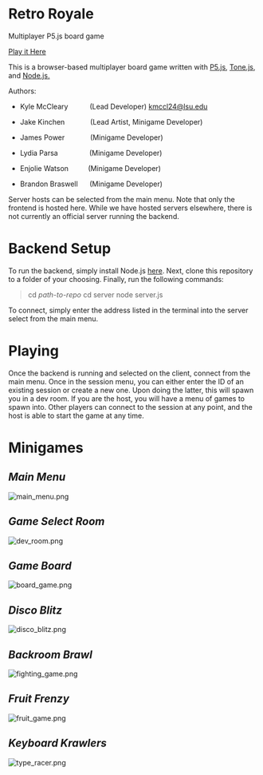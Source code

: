 #   Retro Royale
Multiplayer P5.js board game

[Play it Here](https://kmccleary3301.github.io/retro_royale/)

This is a browser-based multiplayer board game written with [P5.js](https://p5js.org/), [Tone.js](https://tonejs.github.io/), and [Node.js.](https://nodejs.org/en/)

Authors:
*   Kyle McCleary&nbsp;&nbsp;&nbsp;&nbsp;&nbsp;&nbsp;&nbsp;&nbsp;&nbsp;&nbsp;&nbsp;(Lead Developer)     kmccl24@lsu.edu

*   Jake Kinchen&nbsp;&nbsp;&nbsp;&nbsp;&nbsp;&nbsp;&nbsp;&nbsp;&nbsp;&nbsp;&nbsp;&nbsp;&nbsp;(Lead Artist, Minigame Developer)

*   James Power&nbsp;&nbsp;&nbsp;&nbsp;&nbsp;&nbsp;&nbsp;&nbsp;&nbsp;&nbsp;&nbsp;&nbsp;&nbsp;(Minigame Developer)

*   Lydia Parsa&nbsp;&nbsp;&nbsp;&nbsp;&nbsp;&nbsp;&nbsp;&nbsp;&nbsp;&nbsp;&nbsp;&nbsp;&nbsp;&nbsp;&nbsp;&nbsp;(Minigame Developer)

*   Enjolie Watson&nbsp;&nbsp;&nbsp;&nbsp;&nbsp;&nbsp;&nbsp;&nbsp;&nbsp;&nbsp;(Minigame Developer)

*   Brandon Braswell&nbsp;&nbsp;&nbsp;&nbsp;&nbsp;&nbsp;(Minigame Developer)

Server hosts can be selected from the main menu.
Note that only the frontend is hosted here.
While we have hosted servers elsewhere, there is not
currently an official server running the backend.

#   Backend Setup
To run the backend, simply install Node.js [here](https://nodejs.org/en/).
Next, clone this repository to a folder of your choosing.
Finally, run the following commands:

>   cd *path-to-repo*
>   cd server
>   node server.js

To connect, simply enter the address listed in the terminal into the server select from the main menu.

#   Playing
Once the backend is running and selected on the client, connect from the main menu.
Once in the session menu, you can either enter the ID of an existing session or create a new one.
Upon doing the latter, this will spawn you in a dev room. If you are the host, you will have a menu of games
to spawn into. Other players can connect to the session at any point, and the host is able to start
the game at any time.

#   Minigames
##  *Main Menu*
![main_menu.png](https://raw.githubusercontent.com/kmccleary3301/retro_royale/master/media/readme/main_menu.png)   

##  *Game Select Room*
![dev_room.png](https://raw.githubusercontent.com/kmccleary3301/retro_royale/master/media/readme/dev_room.png)   

##  *Game Board*
![board_game.png](https://raw.githubusercontent.com/kmccleary3301/retro_royale/master/media/readme/board_game.png)   

##  *Disco Blitz*
![disco_blitz.png](https://raw.githubusercontent.com/kmccleary3301/retro_royale/master/media/readme/disco_blitz.png)   

##  *Backroom Brawl*
![fighting_game.png](https://raw.githubusercontent.com/kmccleary3301/retro_royale/master/media/readme/fighting_game.png)   

##  *Fruit Frenzy*
![fruit_game.png](https://raw.githubusercontent.com/kmccleary3301/retro_royale/master/media/readme/fruit_game.png)   

##  *Keyboard Krawlers*
![type_racer.png](https://raw.githubusercontent.com/kmccleary3301/retro_royale/master/media/readme/type_racer.png)   